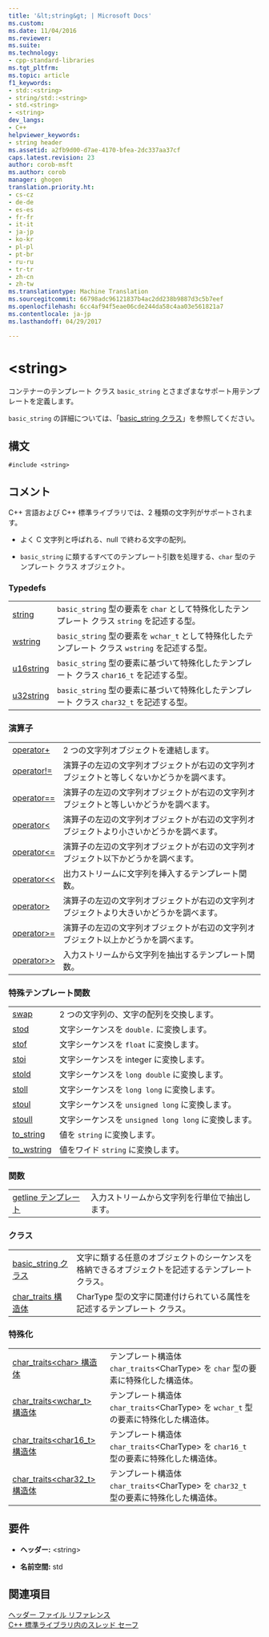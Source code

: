 ```yaml
---
title: '&lt;string&gt; | Microsoft Docs'
ms.custom: 
ms.date: 11/04/2016
ms.reviewer: 
ms.suite: 
ms.technology:
- cpp-standard-libraries
ms.tgt_pltfrm: 
ms.topic: article
f1_keywords:
- std::<string>
- string/std::<string>
- std.<string>
- <string>
dev_langs:
- C++
helpviewer_keywords:
- string header
ms.assetid: a2fb9d00-d7ae-4170-bfea-2dc337aa37cf
caps.latest.revision: 23
author: corob-msft
ms.author: corob
manager: ghogen
translation.priority.ht:
- cs-cz
- de-de
- es-es
- fr-fr
- it-it
- ja-jp
- ko-kr
- pl-pl
- pt-br
- ru-ru
- tr-tr
- zh-cn
- zh-tw
ms.translationtype: Machine Translation
ms.sourcegitcommit: 66798adc96121837b4ac2dd238b9887d3c5b7eef
ms.openlocfilehash: 6cc4af94f5eae06cde244da58c4aa03e561821a7
ms.contentlocale: ja-jp
ms.lasthandoff: 04/29/2017

---
```

# <a name="ltstringgt"></a>&lt;string&gt;
コンテナーのテンプレート クラス `basic_string` とさまざまなサポート用テンプレートを定義します。  
  
 `basic_string` の詳細については、「[basic_string クラス](../standard-library/basic-string-class.md)」を参照してください。  
  
## <a name="syntax"></a>構文  
  
```  
#include <string>  
```  
  
## <a name="remarks"></a>コメント  
 C++ 言語および C++ 標準ライブラリでは、2 種類の文字列がサポートされます。  
  
-   よく C 文字列と呼ばれる、null で終わる文字の配列。  
  
-   `basic_string` に類するすべてのテンプレート引数を処理する、`char` 型のテンプレート クラス オブジェクト。  
  
### <a name="typedefs"></a>Typedefs  
  
|||  
|-|-|  
|[string](../standard-library/string-typedefs.md#string)|`basic_string` 型の要素を `char` として特殊化したテンプレート クラス `string` を記述する型。|  
|[wstring](../standard-library/string-typedefs.md#wstring)|`basic_string` 型の要素を `wchar_t` として特殊化したテンプレート クラス `wstring` を記述する型。|  
|[u16string](../standard-library/string-typedefs.md#u16string)|`basic_string` 型の要素に基づいて特殊化したテンプレート クラス `char16_t` を記述する型。|  
|[u32string](../standard-library/string-typedefs.md#u32string)|`basic_string` 型の要素に基づいて特殊化したテンプレート クラス `char32_t` を記述する型。|  
  
### <a name="operators"></a>演算子  
  
|||  
|-|-|  
|[operator+](../standard-library/string-operators.md#op_add)|2 つの文字列オブジェクトを連結します。|  
|[operator!=](../standard-library/string-operators.md#op_neq)|演算子の左辺の文字列オブジェクトが右辺の文字列オブジェクトと等しくないかどうかを調べます。|  
|[operator==](../standard-library/string-operators.md#op_eq_eq)|演算子の左辺の文字列オブジェクトが右辺の文字列オブジェクトと等しいかどうかを調べます。|  
|[operator<](../standard-library/string-operators.md#op_lt)|演算子の左辺の文字列オブジェクトが右辺の文字列オブジェクトより小さいかどうかを調べます。|  
|[operator<=](../standard-library/string-operators.md#op_lt_eq)|演算子の左辺の文字列オブジェクトが右辺の文字列オブジェクト以下かどうかを調べます。|  
|[operator<\<](../standard-library/string-operators.md#op_lt_lt)|出力ストリームに文字列を挿入するテンプレート関数。|  
|[operator>](../standard-library/string-operators.md#op_gt)|演算子の左辺の文字列オブジェクトが右辺の文字列オブジェクトより大きいかどうかを調べます。|  
|[operator>=](../standard-library/string-operators.md#op_gt_eq)|演算子の左辺の文字列オブジェクトが右辺の文字列オブジェクト以上かどうかを調べます。|  
|[operator>>](../standard-library/string-operators.md#op_gt_gt)|入力ストリームから文字列を抽出するテンプレート関数。|  
  
### <a name="specialized-template-functions"></a>特殊テンプレート関数  
  
|||  
|-|-|  
|[swap](../standard-library/string-functions.md#swap)|2 つの文字列の、文字の配列を交換します。|  
|[stod](../standard-library/string-functions.md#stod)|文字シーケンスを `double.` に変換します。|  
|[stof](../standard-library/string-functions.md#stof)|文字シーケンスを `float` に変換します。|  
|[stoi](../standard-library/string-functions.md#stoi)|文字シーケンスを integer に変換します。|  
|[stold](../standard-library/string-functions.md#stold)|文字シーケンスを `long double` に変換します。|  
|[stoll](../standard-library/string-functions.md#stoll)|文字シーケンスを `long long` に変換します。|  
|[stoul](../standard-library/string-functions.md#stoul)|文字シーケンスを `unsigned long` に変換します。|  
|[stoull](../standard-library/string-functions.md#stoull)|文字シーケンスを `unsigned long long` に変換します。|  
|[to_string](../standard-library/string-functions.md#to_string)|値を `string` に変換します。|  
|[to_wstring](../standard-library/string-functions.md#to_wstring)|値をワイド `string` に変換します。|  
  
### <a name="functions"></a>関数  
  
|||  
|-|-|  
|[getline テンプレート](../standard-library/string-functions.md#getline)|入力ストリームから文字列を行単位で抽出します。|  
  
### <a name="classes"></a>クラス  
  
|||  
|-|-|  
|[basic_string クラス](../standard-library/basic-string-class.md)|文字に類する任意のオブジェクトのシーケンスを格納できるオブジェクトを記述するテンプレート クラス。|  
|[char_traits 構造体](../standard-library/char-traits-struct.md)|CharType 型の文字に関連付けられている属性を記述するテンプレート クラス。|  
  
### <a name="specializations"></a>特殊化  
  
|||  
|-|-|  
|[char_traits\<char> 構造体](../standard-library/char-traits-char-struct.md)|テンプレート構造体 `char_traits`\<CharType> を `char` 型の要素に特殊化した構造体。|  
|[char_traits<wchar_t> 構造体](../standard-library/char-traits-wchar-t-struct.md)|テンプレート構造体 `char_traits`\<CharType> を `wchar_t` 型の要素に特殊化した構造体。|  
|[char_traits<char16_t> 構造体](../standard-library/char-traits-char16-t-struct.md)|テンプレート構造体 `char_traits`\<CharType> を `char16_t` 型の要素に特殊化した構造体。|  
|[char_traits<char32_t> 構造体](../standard-library/char-traits-char32-t-struct.md)|テンプレート構造体 `char_traits`\<CharType> を `char32_t` 型の要素に特殊化した構造体。|  
  
## <a name="requirements"></a>要件  
  
- **ヘッダー:** \<string>  
  
- **名前空間:** std  
  
## <a name="see-also"></a>関連項目  
 [ヘッダー ファイル リファレンス](../standard-library/cpp-standard-library-header-files.md)   
 [C++ 標準ライブラリ内のスレッド セーフ](../standard-library/thread-safety-in-the-cpp-standard-library.md)




